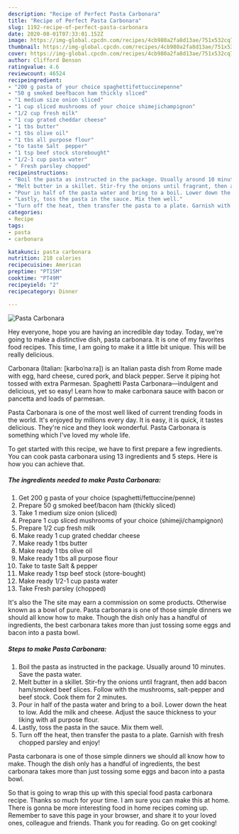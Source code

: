 ```yaml
---
description: "Recipe of Perfect Pasta Carbonara"
title: "Recipe of Perfect Pasta Carbonara"
slug: 1192-recipe-of-perfect-pasta-carbonara
date: 2020-08-01T07:33:01.152Z
image: https://img-global.cpcdn.com/recipes/4cb980a2fa8d13ae/751x532cq70/pasta-carbonara-recipe-main-photo.jpg
thumbnail: https://img-global.cpcdn.com/recipes/4cb980a2fa8d13ae/751x532cq70/pasta-carbonara-recipe-main-photo.jpg
cover: https://img-global.cpcdn.com/recipes/4cb980a2fa8d13ae/751x532cq70/pasta-carbonara-recipe-main-photo.jpg
author: Clifford Benson
ratingvalue: 4.6
reviewcount: 46524
recipeingredient:
- "200 g pasta of your choice spaghettifettuccinepenne"
- "50 g smoked beefbacon ham thickly sliced"
- "1 medium size onion sliced"
- "1 cup sliced mushrooms of your choice shimejichampignon"
- "1/2 cup fresh milk"
- "1 cup grated cheddar cheese"
- "1 tbs butter"
- "1 tbs olive oil"
- "1 tbs all purpose flour"
- "to taste Salt  pepper"
- "1 tsp beef stock storebought"
- "1/2-1 cup pasta water"
- " Fresh parsley chopped"
recipeinstructions:
- "Boil the pasta as instructed in the package. Usually around 10 minutes. Save the pasta water."
- "Melt butter in a skillet. Stir-fry the onions until fragrant, then add bacon ham/smoked beef slices. Follow with the mushrooms, salt-pepper and beef stock. Cook them for 2 minutes."
- "Pour in half of the pasta water and bring to a boil. Lower down the heat to low. Add the milk and cheese. Adjust the sauce thickness to your liking with all purpose flour."
- "Lastly, toss the pasta in the sauce. Mix them well."
- "Turn off the heat, then transfer the pasta to a plate. Garnish with fresh chopped parsley and enjoy!"
categories:
- Recipe
tags:
- pasta
- carbonara

katakunci: pasta carbonara 
nutrition: 218 calories
recipecuisine: American
preptime: "PT15M"
cooktime: "PT49M"
recipeyield: "2"
recipecategory: Dinner

---
```



![Pasta Carbonara](https://img-global.cpcdn.com/recipes/4cb980a2fa8d13ae/751x532cq70/pasta-carbonara-recipe-main-photo.jpg)

Hey everyone, hope you are having an incredible day today. Today, we're going to make a distinctive dish, pasta carbonara. It is one of my favorites food recipes. This time, I am going to make it a little bit unique. This will be really delicious.

Carbonara (Italian: [karboˈnaːra]) is an Italian pasta dish from Rome made with egg, hard cheese, cured pork, and black pepper. Serve it piping hot tossed with extra Parmesan. Spaghetti Pasta Carbonara—indulgent and delicious, yet so easy! Learn how to make carbonara sauce with bacon or pancetta and loads of parmesan.

Pasta Carbonara is one of the most well liked of current trending foods in the world. It's enjoyed by millions every day. It is easy, it is quick, it tastes delicious. They're nice and they look wonderful. Pasta Carbonara is something which I've loved my whole life.


To get started with this recipe, we have to first prepare a few ingredients. You can cook pasta carbonara using 13 ingredients and 5 steps. Here is how you can achieve that.

<!--inarticleads1-->

##### The ingredients needed to make Pasta Carbonara:

1. Get 200 g pasta of your choice (spaghetti/fettuccine/penne)
1. Prepare 50 g smoked beef/bacon ham (thickly sliced)
1. Take 1 medium size onion (sliced)
1. Prepare 1 cup sliced mushrooms of your choice (shimeji/champignon)
1. Prepare 1/2 cup fresh milk
1. Make ready 1 cup grated cheddar cheese
1. Make ready 1 tbs butter
1. Make ready 1 tbs olive oil
1. Make ready 1 tbs all purpose flour
1. Take to taste Salt &amp; pepper
1. Make ready 1 tsp beef stock (store-bought)
1. Make ready 1/2-1 cup pasta water
1. Take  Fresh parsley (chopped)


It&#39;s also the The site may earn a commission on some products. Otherwise known as a bowl of pure. Pasta carbonara is one of those simple dinners we should all know how to make. Though the dish only has a handful of ingredients, the best carbonara takes more than just tossing some eggs and bacon into a pasta bowl. 

<!--inarticleads2-->

##### Steps to make Pasta Carbonara:

1. Boil the pasta as instructed in the package. Usually around 10 minutes. Save the pasta water.
1. Melt butter in a skillet. Stir-fry the onions until fragrant, then add bacon ham/smoked beef slices. Follow with the mushrooms, salt-pepper and beef stock. Cook them for 2 minutes.
1. Pour in half of the pasta water and bring to a boil. Lower down the heat to low. Add the milk and cheese. Adjust the sauce thickness to your liking with all purpose flour.
1. Lastly, toss the pasta in the sauce. Mix them well.
1. Turn off the heat, then transfer the pasta to a plate. Garnish with fresh chopped parsley and enjoy!


Pasta carbonara is one of those simple dinners we should all know how to make. Though the dish only has a handful of ingredients, the best carbonara takes more than just tossing some eggs and bacon into a pasta bowl. 

So that is going to wrap this up with this special food pasta carbonara recipe. Thanks so much for your time. I am sure you can make this at home. There is gonna be more interesting food in home recipes coming up. Remember to save this page in your browser, and share it to your loved ones, colleague and friends. Thank you for reading. Go on get cooking!
